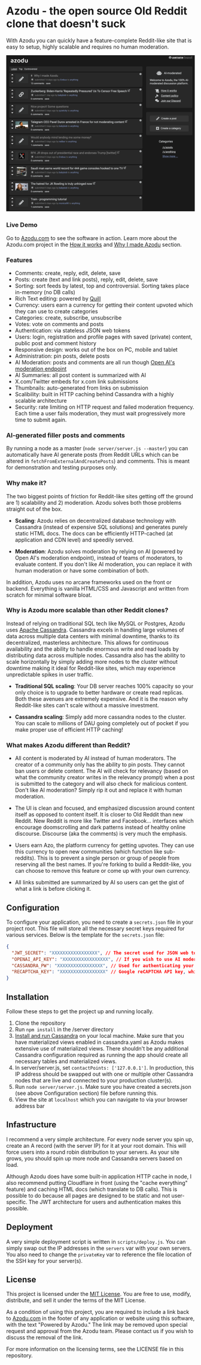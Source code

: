 # Azodu - the open source Old Reddit clone that doesn't suck
With Azodu you can quickly have a feature-complete Reddit-like site that is easy to setup, highly scalable and requires no human moderation. 

![Alt text](/public/img/azodu_image.png)

### Live Demo
Go to [Azodu.com](https://azodu.com) to see the software in action. Learn more about the Azodu.com project in the [How it works](https://azodu.com/c/azodu/123e4567-e89b-12d3-a456-426614174001/how-it-works) and [Why I made Azodu](https://azodu.com/c/anything/3e97c068-5a54-11ef-a739-60b07b0766be/why-i-made-azodu) section. 

### Features
* Comments: create, reply, edit, delete, save
* Posts: create (text and link posts), reply, edit, delete, save
* Sorting: sort feeds by latest, top and controversial. Sorting takes place in-memory (no DB calls)
* Rich Text editing: powered by [Quill](https://quilljs.com/) 
* Currency: users earn a currency for getting their content upvoted which they can use to create categories
* Categories: create, subscribe, unsubscribe
* Votes: vote on comments and posts
* Authentication: via stateless JSON web tokens
* Users: login, registration and profile pages with saved (private) content, public post and comment history
* Responsive design: works out of the box on PC, mobile and tablet
* Administration: pin posts, delete posts 
* AI Moderation: posts and comments are all run though [Open AI's moderation endpoint](https://platform.openai.com/docs/guides/moderation/overview)
* AI Summaries: all post content is summarized with AI
* X.com/Twitter embeds for x.com link submissions
* Thumbnails: auto-generated from links on submission
* Scalibility: built in HTTP caching behind Cassandra with a highly scalable architecture
* Security: rate limiting on HTTP request and failed moderation frequency. Each time a user fails moderation, they must wait progressively more time to submit again. 

### AI-generated filler posts and comments 

By running a node as a master (`node server/server.js --master`) you can automatically have AI generate posts (from Reddit URLs which can be altered in `fetchFromExternalAndCreatePosts`) and comments. This is meant for demonstration and testing purposes only. 

### Why make it?

The two biggest points of friction for Reddit-like sites getting off the ground are 1) scalability and 2) moderation. Azodu solves both those problems straight out of the box. 

* **Scaling**: Azodu relies on decentralized database technology with Cassandra (instead of expensive SQL solutions) and generates purely static HTML docs. The docs can be efficiently HTTP-cached (at application and CDN level) and speedily served. 

* **Moderation**: Azodu solves moderation by relying on AI (powered by Open AI's moderation endpoint), instead of teams of moderators, to evaluate content. If you don't like AI moderation, you can replace it with human moderation or have some combination of both. 

In addition, Azodu uses no arcane frameworks used on the front or backend. Everything is vanilla HTML/CSS and Javascript and written from scratch for minimal software bloat.  

### Why is Azodu more scalable than other Reddit clones?
Instead of relying on traditional SQL tech like MySQL or Postgres, Azodu uses [Apache Cassandra](https://cassandra.apache.org/_/index.html). 
Cassandra excels in handling large volumes of data across multiple data centers with minimal downtime, thanks to its decentralized, masterless architecture. This allows for continuous availability and the ability to handle enormous write and read loads by distributing data across multiple nodes. Cassandra also has the ability to scale horizontally by simply adding more nodes to the cluster without downtime making it ideal for Reddit-like sites, which may experience unpredictable spikes in user traffic. 

* **Traditional SQL scaling**: Your DB server reaches 100% capacity so your only choice is to upgrade to better hardware or create read replicas. Both these avenues are extremely expensive. And it is the reason why Reddit-like sites can't scale without a massive investment. 

* **Cassandra scaling**: Simply add more cassandra nodes to the cluster. You can scale to millions of DAU going completely out of pocket if you make proper use of efficient HTTP caching! 

### What makes Azodu different than Reddit?
* All content is moderated by AI instead of human moderators. The creator of a community only has the ability to pin posts. They cannot ban users or delete content. The AI will check for relevancy (based on what the community creator writes in the relevancy prompt) when a post is submitted to the category and will also check for malicious content. Don't like AI moderation? Simply rip it out and replace it with human moderation. 

* The UI is clean and focused, and emphasized discussion around content itself as opposed to content itself. It is closer to Old Reddit than new Reddit. New Reddit is more like Twitter and Facebook... interfaces which encourage doomscrolling and dark patterns instead of healthy online discourse. Discourse (aka the comments) is very much the emphasis.

* Users earn Azo, the platform currency for getting upvotes. They can use this currency to open new communities (which function like sub-reddits). This is to prevent a single person or group of people from reserving all the best names. If you're forking to build a Reddit-like, you can choose to remove this feature or come up with your own currency. 

* All links submitted are summarized by AI so users can get the gist of what a link is before clicking it.

## Configuration

To configure your application, you need to create a `secrets.json` file in your project root. This file will store all the necessary secret keys required for various services. Below is the template for the `secrets.json` file:

```json
{
  "JWT_SECRET": "XXXXXXXXXXXXXXXXX", // The secret used for JSON web tokens, which is used for authentication
  "OPENAI_API_KEY": "XXXXXXXXXXXXXXXXX", // If you wish to use AI moderation with OpenAI, you will need an API key
  "CASSANDRA_PW": "XXXXXXXXXXXXXXXXX", // Used for authenticating your Node.js servers with Cassandra nodes
  "RECAPTCHA_KEY": "XXXXXXXXXXXXXXXXX" // Google reCAPTCHA API key, which is used as spam protection on the user registration page
}
```

## Installation

Follow these steps to get the project up and running locally.

1. Clone the repository
2. Run `npm install` in the /server directory
3. [Install and run Cassandra](https://cassandra.apache.org/doc/stable/cassandra/getting_started/installing.html) on your local machine. Make sure that you have materialized views enabled in cassandra.yaml as Azodu makes extensive use of materialized views. There shouldn't be any additional Cassandra configuration required as running the app should create all necessary tables and materialized views. 
4. In server/server.js, set `contactPoints: ['127.0.0.1']`. In production, this IP address should be swapped out with one or multiple other Cassandra nodes that are live and connected to your production cluster(s).
6. Run `node server/server.js`. Make sure you have created a secrets.json (see above Configuration section) file before running this. 
7. View the site at `localhost` which you can navigate to via your browser address bar

## Infastructure
I recommend a very simple architecture. For every node server you spin up, create an A record (with the server IP) for it at your root domain. This will force users into a round robin distribution to your servers. As your site grows, you should spin up more node and Cassandra servers based on load.

Although Azodu does have some built-in application HTTP cache in node, I also recommend putting Cloudflare in front (using the "cache everything" feature) and caching HTML docs (which translate to DB calls). This is possible to do because all pages are designed to be static and not user-specific. The JWT architecture for users and authentication makes this possible.  

## Deployment
A very simple deployment script is written in `scripts/deploy.js`. You can simply swap out the IP addresses in the `servers` var with your own servers. You also need to change the `privateKey` var to reference the file location of the SSH key for your server(s). 

## License

This project is licensed under the [MIT License](https://opensource.org/licenses/MIT). You are free to use, modify, distribute, and sell it under the terms of the MIT License.

As a condition of using this project, you are required to include a link back to [Azodu.com](https://azodu.com) in the footer of any application or website using this software, with the text "Powered by Azodu." The link may be removed upon special request and approval from the Azodu team. Please contact us if you wish to discuss the removal of the link.

For more information on the licensing terms, see the LICENSE file in this repository.

